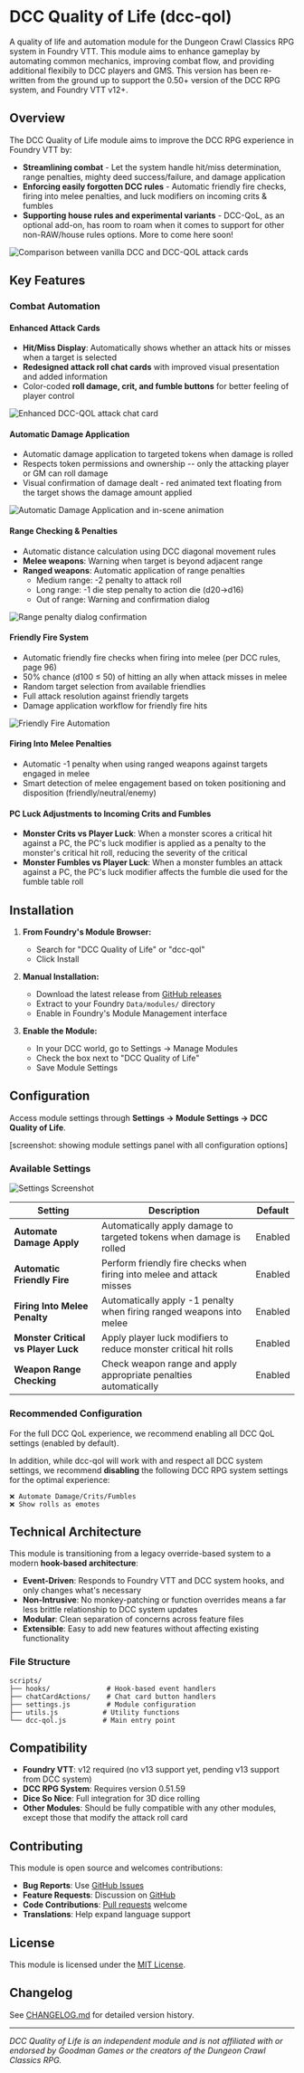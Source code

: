 # DCC Quality of Life (dcc-qol)

A quality of life and automation module for the Dungeon Crawl Classics RPG system in Foundry VTT. This module aims to enhance gameplay by automating common mechanics, improving combat flow, and providing additional flexibily to DCC players and GMS. This version has been re-written from the ground up to support the 0.50+ version of the DCC RPG system, and Foundry VTT v12+.

## Overview

The DCC Quality of Life module aims to improve the DCC RPG experience in Foundry VTT by:

-   **Streamlining combat** - Let the system handle hit/miss determination, range penalties, mighty deed success/failure, and damage application
-   **Enforcing easily forgotten DCC rules** - Automatic friendly fire checks, firing into melee penalties, and luck modifiers on incoming crits & fumbles
-   **Supporting house rules and experimental variants** - DCC-QoL, as an optional add-on, has room to roam when it comes to support for other non-RAW/house rules options. More to come here soon!

![Comparison between vanilla DCC and DCC-QOL attack cards](docs/images/attack-card-comparison.png)

## Key Features

### Combat Automation

#### **Enhanced Attack Cards**

-   **Hit/Miss Display**: Automatically shows whether an attack hits or misses when a target is selected
-   **Redesigned attack roll chat cards** with improved visual presentation and added information
-   Color-coded **roll damage, crit, and fumble buttons** for better feeling of player control

![Enhanced DCC-QOL attack chat card](docs/images/attack-card-crit-backstab.png)

#### **Automatic Damage Application**

-   Automatic damage application to targeted tokens when damage is rolled
-   Respects token permissions and ownership -- only the attacking player or GM can roll damage
-   Visual confirmation of damage dealt - red animated text floating from the target shows the damage amount applied

![Automatic Damage Application and in-scene animation](docs/images/damage-application.webp)

#### **Range Checking & Penalties**

-   Automatic distance calculation using DCC diagonal movement rules
-   **Melee weapons**: Warning when target is beyond adjacent range
-   **Ranged weapons**: Automatic application of range penalties
    -   Medium range: -2 penalty to attack roll
    -   Long range: -1 die step penalty to action die (d20→d16)
    -   Out of range: Warning and confirmation dialog

![Range penalty dialog confirmation](docs/images/range-warning.png)

#### **Friendly Fire System**

-   Automatic friendly fire checks when firing into melee (per DCC rules, page 96)
-   50% chance (d100 ≤ 50) of hitting an ally when attack misses in melee
-   Random target selection from available friendlies
-   Full attack resolution against friendly targets
-   Damage application workflow for friendly fire hits

![Friendly Fire Automation](docs/images/friendly-fire.png)

#### **Firing Into Melee Penalties**

-   Automatic -1 penalty when using ranged weapons against targets engaged in melee
-   Smart detection of melee engagement based on token positioning and disposition (friendly/neutral/enemy)

#### **PC Luck Adjustments to Incoming Crits and Fumbles**

-   **Monster Crits vs Player Luck**: When a monster scores a critical hit against a PC, the PC's luck modifier is applied as a penalty to the monster's critical hit roll, reducing the severity of the critical
-   **Monster Fumbles vs Player Luck**: When a monster fumbles an attack against a PC, the PC's luck modifier affects the fumble die used for the fumble table roll

## Installation

1. **From Foundry's Module Browser:**

    - Search for "DCC Quality of Life" or "dcc-qol"
    - Click Install

2. **Manual Installation:**

    - Download the latest release from [GitHub releases](https://github.com/tonyrobots/dcc-qol/releases)
    - Extract to your Foundry `Data/modules/` directory
    - Enable in Foundry's Module Management interface

3. **Enable the Module:**
    - In your DCC world, go to Settings → Manage Modules
    - Check the box next to "DCC Quality of Life"
    - Save Module Settings

## Configuration

Access module settings through **Settings → Module Settings → DCC Quality of Life**.

[screenshot: showing module settings panel with all configuration options]

### Available Settings

![Settings Screenshot](docs/images/settings.png)

| Setting                             | Description                                                           | Default |
| ----------------------------------- | --------------------------------------------------------------------- | ------- |
| **Automate Damage Apply**           | Automatically apply damage to targeted tokens when damage is rolled   | Enabled |
| **Automatic Friendly Fire**         | Perform friendly fire checks when firing into melee and attack misses | Enabled |
| **Firing Into Melee Penalty**       | Automatically apply -1 penalty when firing ranged weapons into melee  | Enabled |
| **Monster Critical vs Player Luck** | Apply player luck modifiers to reduce monster critical hit rolls      | Enabled |
| **Weapon Range Checking**           | Check weapon range and apply appropriate penalties automatically      | Enabled |

### Recommended Configuration

For the full DCC QoL experience, we recommend enabling all DCC QoL settings (enabled by default).

In addition, while dcc-qol will work with and respect all DCC system settings, we recommend **disabling** the following DCC RPG system settings for the optimal experience:

    ❌ Automate Damage/Crits/Fumbles
    ❌ Show rolls as emotes

## Technical Architecture

This module is transitioning from a legacy override-based system to a modern **hook-based architecture**:

-   **Event-Driven**: Responds to Foundry VTT and DCC system hooks, and only changes what's necessary
-   **Non-Intrusive**: No monkey-patching or function overrides means a far less brittle relationship to DCC system updates
-   **Modular**: Clean separation of concerns across feature files
-   **Extensible**: Easy to add new features without affecting existing functionality

### File Structure

```
scripts/
├── hooks/              # Hook-based event handlers
├── chatCardActions/    # Chat card button handlers
├── settings.js         # Module configuration
├── utils.js           # Utility functions
└── dcc-qol.js         # Main entry point
```

## Compatibility

-   **Foundry VTT**: v12 required (no v13 support yet, pending v13 support from DCC system)
-   **DCC RPG System**: Requires version 0.51.59
-   **Dice So Nice**: Full integration for 3D dice rolling
-   **Other Modules**: Should be fully compatible with any other modules, except those that modify the attack roll card

## Contributing

This module is open source and welcomes contributions:

-   **Bug Reports**: Use [GitHub Issues](https://github.com/tonyrobots/dcc-qol/issues)
-   **Feature Requests**: Discussion on [GitHub](https://github.com/tonyrobots/dcc-qol/discussions)
-   **Code Contributions**: [Pull requests](https://github.com/tonyrobots/dcc-qol/pulls) welcome
-   **Translations**: Help expand language support

## License

This module is licensed under the [MIT License](https://github.com/tonyrobots/dcc-qol/blob/main/LICENSE).

## Changelog

See [CHANGELOG.md](https://github.com/tonyrobots/dcc-qol/blob/main/CHANGELOG.md) for detailed version history.

---

_DCC Quality of Life is an independent module and is not affiliated with or endorsed by Goodman Games or the creators of the Dungeon Crawl Classics RPG._
